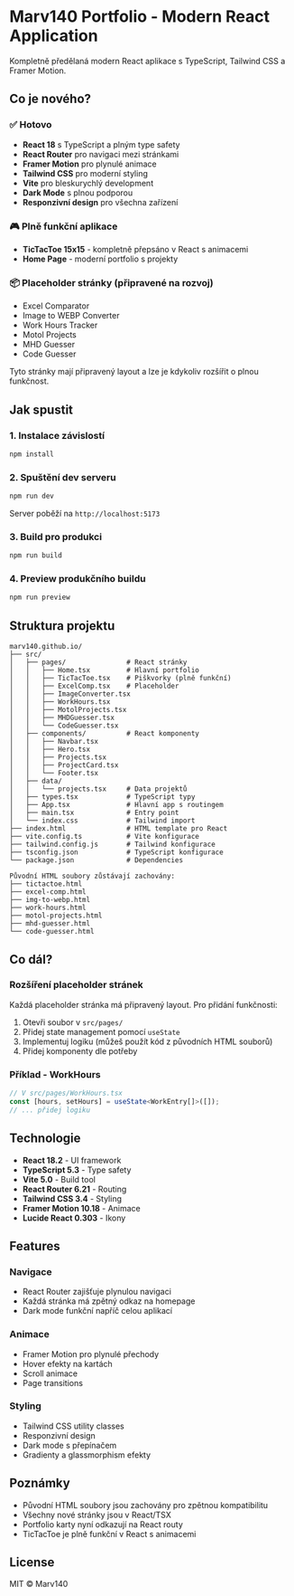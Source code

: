# Marv140 Portfolio - Modern React Application

Kompletně předělaná modern React aplikace s TypeScript, Tailwind CSS a Framer Motion.

## Co je nového?

### ✅ Hotovo
- **React 18** s TypeScript a plným type safety
- **React Router** pro navigaci mezi stránkami
- **Framer Motion** pro plynulé animace
- **Tailwind CSS** pro moderní styling
- **Vite** pro bleskurychlý development
- **Dark Mode** s plnou podporou
- **Responzivní design** pro všechna zařízení

### 🎮 Plně funkční aplikace
- **TicTacToe 15x15** - kompletně přepsáno v React s animacemi
- **Home Page** - moderní portfolio s projekty

### 📦 Placeholder stránky (připravené na rozvoj)
- Excel Comparator
- Image to WEBP Converter
- Work Hours Tracker
- Motol Projects
- MHD Guesser
- Code Guesser

Tyto stránky mají připravený layout a lze je kdykoliv rozšířit o plnou funkčnost.

## Jak spustit

### 1. Instalace závislostí
```bash
npm install
```

### 2. Spuštění dev serveru
```bash
npm run dev
```
Server poběží na `http://localhost:5173`

### 3. Build pro produkci
```bash
npm run build
```

### 4. Preview produkčního buildu
```bash
npm run preview
```

## Struktura projektu

```
marv140.github.io/
├── src/
│   ├── pages/               # React stránky
│   │   ├── Home.tsx         # Hlavní portfolio
│   │   ├── TicTacToe.tsx    # Piškvorky (plně funkční)
│   │   ├── ExcelComp.tsx    # Placeholder
│   │   ├── ImageConverter.tsx
│   │   ├── WorkHours.tsx
│   │   ├── MotolProjects.tsx
│   │   ├── MHDGuesser.tsx
│   │   └── CodeGuesser.tsx
│   ├── components/          # React komponenty
│   │   ├── Navbar.tsx
│   │   ├── Hero.tsx
│   │   ├── Projects.tsx
│   │   ├── ProjectCard.tsx
│   │   └── Footer.tsx
│   ├── data/
│   │   └── projects.tsx     # Data projektů
│   ├── types.tsx            # TypeScript typy
│   ├── App.tsx              # Hlavní app s routingem
│   ├── main.tsx             # Entry point
│   └── index.css            # Tailwind import
├── index.html               # HTML template pro React
├── vite.config.ts           # Vite konfigurace
├── tailwind.config.js       # Tailwind konfigurace
├── tsconfig.json            # TypeScript konfigurace
└── package.json             # Dependencies

Původní HTML soubory zůstávají zachovány:
├── tictactoe.html
├── excel-comp.html
├── img-to-webp.html
├── work-hours.html
├── motol-projects.html
├── mhd-guesser.html
└── code-guesser.html
```

## Co dál?

### Rozšíření placeholder stránek
Každá placeholder stránka má připravený layout. Pro přidání funkčnosti:
1. Otevři soubor v `src/pages/`
2. Přidej state management pomocí `useState`
3. Implementuj logiku (můžeš použít kód z původních HTML souborů)
4. Přidej komponenty dle potřeby

### Příklad - WorkHours
```typescript
// V src/pages/WorkHours.tsx
const [hours, setHours] = useState<WorkEntry[]>([]);
// ... přidej logiku
```

## Technologie

- **React 18.2** - UI framework
- **TypeScript 5.3** - Type safety
- **Vite 5.0** - Build tool
- **React Router 6.21** - Routing
- **Tailwind CSS 3.4** - Styling
- **Framer Motion 10.18** - Animace
- **Lucide React 0.303** - Ikony

## Features

### Navigace
- React Router zajišťuje plynulou navigaci
- Každá stránka má zpětný odkaz na homepage
- Dark mode funkční napříč celou aplikací

### Animace
- Framer Motion pro plynulé přechody
- Hover efekty na kartách
- Scroll animace
- Page transitions

### Styling
- Tailwind CSS utility classes
- Responzivní design
- Dark mode s přepínačem
- Gradienty a glassmorphism efekty

## Poznámky

- Původní HTML soubory jsou zachovány pro zpětnou kompatibilitu
- Všechny nové stránky jsou v React/TSX
- Portfolio karty nyní odkazují na React routy
- TicTacToe je plně funkční v React s animacemi

## License

MIT © Marv140
